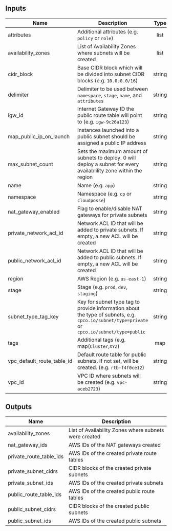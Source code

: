 ## Inputs

| Name | Description | Type | Default | Required |
|------|-------------|:----:|:-----:|:-----:|
| attributes | Additional attributes (e.g. `policy` or `role`) | list | `<list>` | no |
| availability_zones | List of Availability Zones where subnets will be created | list | - | yes |
| cidr_block | Base CIDR block which will be divided into subnet CIDR blocks (e.g. `10.0.0.0/16`) | string | - | yes |
| delimiter | Delimiter to be used between `namespace`, `stage`, `name`, and `attributes` | string | `-` | no |
| igw_id | Internet Gateway ID the public route table will point to (e.g. `igw-9c26a123`) | string | - | yes |
| map_public_ip_on_launch | Instances launched into a public subnet should be assigned a public IP address | string | `true` | no |
| max_subnet_count | Sets the maximum amount of subnets to deploy.  0 will deploy a subnet for every availablility zone within the region | string | `0` | no |
| name | Name (e.g. `app`) | string | - | yes |
| namespace | Namespace (e.g. `cp` or `cloudposse`) | string | - | yes |
| nat_gateway_enabled | Flag to enable/disable NAT gateways for private subnets | string | `true` | no |
| private_network_acl_id | Network ACL ID that will be added to private subnets. If empty, a new ACL will be created | string | `` | no |
| public_network_acl_id | Network ACL ID that will be added to public subnets. If empty, a new ACL will be created | string | `` | no |
| region | AWS Region (e.g. `us-east-1`) | string | - | yes |
| stage | Stage (e.g. `prod`, `dev`, `staging`) | string | - | yes |
| subnet_type_tag_key | Key for subnet type tag to provide information about the type of subnets, e.g. `cpco.io/subnet/type=private` or `cpco.io/subnet/type=public` | string | `cpco.io/subnet/type` | no |
| tags | Additional tags (e.g. map(`Cluster`,`XYZ`) | map | `<map>` | no |
| vpc_default_route_table_id | Default route table for public subnets. If not set, will be created. (e.g. `rtb-f4f0ce12`) | string | `` | no |
| vpc_id | VPC ID where subnets will be created (e.g. `vpc-aceb2723`) | string | - | yes |

## Outputs

| Name | Description |
|------|-------------|
| availability_zones | List of Availability Zones where subnets were created |
| nat_gateway_ids | AWS IDs of the NAT gateways created |
| private_route_table_ids | AWS IDs of the created private route tables |
| private_subnet_cidrs | CIDR blocks of the created private subnets |
| private_subnet_ids | AWS IDs of the created private subnets |
| public_route_table_ids | AWS IDs of the created public route tables |
| public_subnet_cidrs | CIDR blocks of the created public subnets |
| public_subnet_ids | AWS IDs of the created public subnets |

